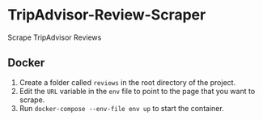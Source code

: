 # TripAdvisor-Review-Scraper
Scrape TripAdvisor Reviews

## Docker
1. Create a folder called `reviews` in the root directory of the project.
2. Edit the `URL` variable in the `env` file to point to the page that you want to scrape.
3. Run `docker-compose --env-file env up` to start the container.
